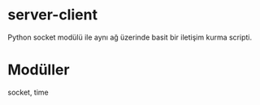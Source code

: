# server-client

Python socket modülü ile aynı ağ üzerinde basit bir iletişim kurma scripti.

# Modüller 

socket, time
